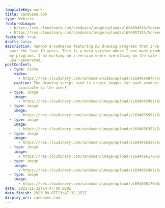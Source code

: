 ```yaml
---
templateKey: work
title: candusen.com
type: Website
featuredimage:
  - https://res.cloudinary.com/candusen/image/upload/v1694094519/Screenshot_2023-09-07_at_9.48.06_AM_njedwp.png
  - https://res.cloudinary.com/candusen/image/upload/v1694097155/Screenshot_2023-09-07_at_10.32.24_AM_ksquj2.png
featured: true
draft: false
description: Random e-commerce featuring my drawing programs that I've developed
  over the last 10 years. This is a beta version where I pre-made products using
  my programs. I am working on a version where everything on the site is
  user-generated.
postContent:
  - type: video
    video:
      - https://res.cloudinary.com/candusen/video/upload/v1694094874/cdc_vid_j7dwac.mp4
    caption: The drawing script used to create images for each product is made
      available to the user!
  - type: image
    image:
      - https://res.cloudinary.com/candusen/image/upload/v1694095991/Screenshot_2023-09-07_at_10.10.55_AM_nmknlc.png
  - type: image
    image:
      - https://res.cloudinary.com/candusen/image/upload/v1694095991/Screenshot_2023-09-07_at_10.12.14_AM_kiy0u8.png
  - type: image
    image:
      - https://res.cloudinary.com/candusen/image/upload/v1694096355/Screenshot_2023-09-07_at_10.17.19_AM_arta2m.png
  - type: image
    image:
      - https://res.cloudinary.com/candusen/image/upload/v1694096356/Screenshot_2023-09-07_at_10.19.03_AM_zefbrw.png
  - type: image
    image:
      - https://res.cloudinary.com/candusen/image/upload/v1694096170/Screenshot_2023-09-07_at_9.52.01_AM_sos6lq.png
  - type: image
    image:
      - https://res.cloudinary.com/candusen/image/upload/v1694095991/Screenshot_2023-09-07_at_10.11.30_AM_gjjphn.png
  - type: image
    image:
      - https://res.cloudinary.com/candusen/image/upload/v1694096170/Screenshot_2023-09-07_at_9.52.47_AM_ibqh9r.png
date: 2022-11-22T14:47:00.000Z
date-finish: 2023-09-07T13:47:32.252Z
display_url: candusen.com
---
```

